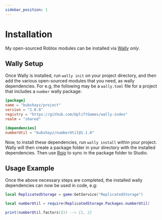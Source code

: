 ```yaml
---
sidebar_position: 1
---
```


# Installation

My open-sourced Roblox modules can be installed via [Wally](https://wally.run/) *only*.

## Wally Setup

Once Wally is installed, run `wally init` on your project directory, and then add the various open-sourced modules that you need, 
as wally dependencies. For e.g, the following may be a `wally.toml` file for a project that includes a `number` wally package:

```toml
[package]
name = "bubshayz/project"
version = "1.0.0"
registry = "https://github.com/UpliftGames/wally-index"
realm = "shared"

[dependencies]
numberUtil = "bubshayz/numberUtil@1.1.0"
```

Now, to install these dependencies, run `wally install` within your project. Wally will then create a package folder in your directory with the installed dependencies. Then use [Rojo](https://rojo.space/) to sync in the package folder to Studio.

## Usage Example

Once the above necessary steps are completed, the installed wally dependencies can now be used in code, e.g:

```lua
local ReplicatedStorage = game:GetService("ReplicatedStorage")

local numberUtil = require(ReplicatedStorage.Packages.numberUtil)

print(numberUtil.factors(2)) --> {1, 2}
```
